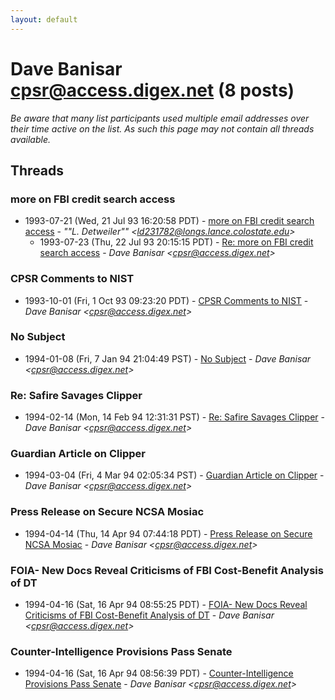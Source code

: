 ```yaml
---
layout: default
---
```


# Dave Banisar <cpsr@access.digex.net> (8 posts)

_Be aware that many list participants used multiple email addresses over their time active on the list. As such this page may not contain all threads available._

## Threads

### more on FBI credit search access
+ 1993-07-21 (Wed, 21 Jul 93 16:20:58 PDT) - [more on FBI credit search access](/archive/1993/07/15ce97c3af1ef29be154651a7a4697c119606ba06c0b3145cd7dd0aeb74a7f89) - _""L. Detweiler"" \<ld231782@longs.lance.colostate.edu\>_
  + 1993-07-23 (Thu, 22 Jul 93 20:15:15 PDT) - [Re: more on FBI credit search access](/archive/1993/07/335a839a47e01efe3bf0a7c387c782e9d1495b2da61cb956739b3c53eabbf706) - _Dave Banisar \<cpsr@access.digex.net\>_

### CPSR Comments to NIST
+ 1993-10-01 (Fri, 1 Oct 93 09:23:20 PDT) - [CPSR Comments to NIST](/archive/1993/10/9d9e765f62b9a05d4dc5d1b3b827e891869520a3be28a349bc9c1f8cae1fb8ea) - _Dave Banisar \<cpsr@access.digex.net\>_

### No Subject
+ 1994-01-08 (Fri, 7 Jan 94 21:04:49 PST) - [No Subject](/archive/1994/01/1a99a8c529faea38c7d39f4137ead186512defef3e8b250ad393f6a69b9020e7) - _Dave Banisar \<cpsr@access.digex.net\>_

### Re: Safire Savages Clipper
+ 1994-02-14 (Mon, 14 Feb 94 12:31:31 PST) - [Re: Safire Savages Clipper](/archive/1994/02/1232884f53ff06250bc715f1c65866e3da94263c3e62171f07bef7d19464b372) - _Dave Banisar \<cpsr@access.digex.net\>_

### Guardian Article on Clipper
+ 1994-03-04 (Fri, 4 Mar 94 02:05:34 PST) - [Guardian Article on Clipper](/archive/1994/03/9b11500b078e6a26086752e18544196a7ee2d0817efd973cf15b6bdea2f4d1fd) - _Dave Banisar \<cpsr@access.digex.net\>_

### Press Release on Secure NCSA Mosiac
+ 1994-04-14 (Thu, 14 Apr 94 07:44:18 PDT) - [Press Release on Secure NCSA Mosiac](/archive/1994/04/0cf9535ec3e873dad8ef63217012c95332e20c26a0e0074478b6ae8d57109267) - _Dave Banisar \<cpsr@access.digex.net\>_

### FOIA- New Docs Reveal Criticisms of FBI Cost-Benefit Analysis of DT
+ 1994-04-16 (Sat, 16 Apr 94 08:55:25 PDT) - [FOIA- New Docs Reveal Criticisms of FBI Cost-Benefit Analysis of DT](/archive/1994/04/483f2502416fbb28146749d47809cf91703fc67cd16bec57adbf59e90af62b7c) - _Dave Banisar \<cpsr@access.digex.net\>_

### Counter-Intelligence Provisions Pass Senate
+ 1994-04-16 (Sat, 16 Apr 94 08:56:39 PDT) - [Counter-Intelligence Provisions Pass Senate](/archive/1994/04/62fb28c40147b7f85fbc14f198aa96ae7f38d7e0ac4027d6f87cf1096196fd7b) - _Dave Banisar \<cpsr@access.digex.net\>_

